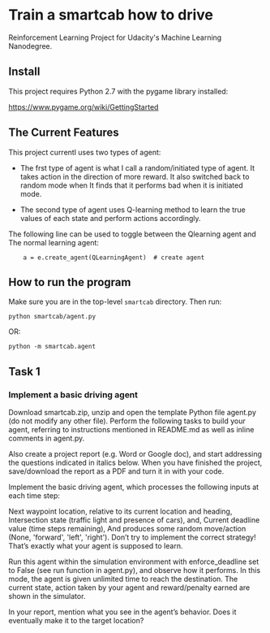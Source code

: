 # Train a smartcab how to drive
Reinforcement Learning Project for Udacity's Machine Learning Nanodegree.

## Install

This project requires Python 2.7 with the pygame library installed:

https://www.pygame.org/wiki/GettingStarted

## The Current Features

This project currentl uses two types of agent:

- The frst type of agent is what I call a random/initiated type of agent. It takes action in the direction of more reward. It also switched back to random mode when It finds that it performs bad when it is initiated mode.

- The second type of agent uses Q-learning method to learn the true values of each state and perform actions accordingly.

The following line can be used to toggle between the Qlearning agent and The normal learning agent:
```
    a = e.create_agent(QLearningAgent)  # create agent
```

## How to run the program

Make sure you are in the top-level `smartcab` directory. Then run:

```python smartcab/agent.py```

OR:

```python -m smartcab.agent```

## Task 1

### Implement a basic driving agent

Download smartcab.zip, unzip and open the template Python file agent.py (do not modify any other file). Perform the following tasks to build your agent, referring to instructions mentioned in README.md as well as inline comments in agent.py.

Also create a project report (e.g. Word or Google doc), and start addressing the questions indicated in italics below. When you have finished the project, save/download the report as a PDF and turn it in with your code.

Implement the basic driving agent, which processes the following inputs at each time step:

Next waypoint location, relative to its current location and heading,
Intersection state (traffic light and presence of cars), and,
Current deadline value (time steps remaining),
And produces some random move/action (None, 'forward', 'left', 'right'). Don’t try to implement the correct strategy! That’s exactly what your agent is supposed to learn.

Run this agent within the simulation environment with enforce_deadline set to False (see run function in agent.py), and observe how it performs. In this mode, the agent is given unlimited time to reach the destination. The current state, action taken by your agent and reward/penalty earned are shown in the simulator.

In your report, mention what you see in the agent’s behavior. Does it eventually make it to the target location?




